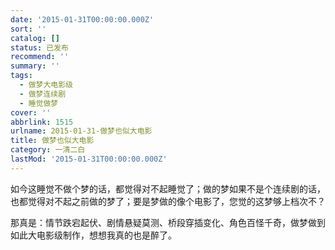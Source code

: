```yaml
---
date: '2015-01-31T00:00:00.000Z'
sort: ''
catalog: []
status: 已发布
recommend: ''
summary: ''
tags:
  - 做梦大电影级
  - 做梦连续剧
  - 睡觉做梦
cover: ''
abbrlink: 1515
urlname: 2015-01-31-做梦也似大电影
title: 做梦也似大电影
category: 一清二白
lastMod: '2015-01-31T00:00:00.000Z'
---
```


如今这睡觉不做个梦的话，都觉得对不起睡觉了；做的梦如果不是个连续剧的话，也都觉得对不起之前做的梦了；要是梦做的像个电影了，您觉的这梦够上档次不？


那真是：情节跌宕起伏、剧情悬疑莫测、桥段穿插变化、角色百怪千奇，做梦做到如此大电影级制作，想想我真的也是醉了。

